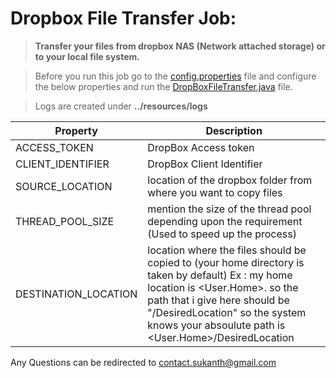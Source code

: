 # Dropbox File Transfer Job:
> **Transfer your files from dropbox NAS (Network attached storage) or  to your local file system.**

>Before you run this job go to the [config.properties](https://github.com/sukanth/Dropbox/blob/master/dropbox/src/main/resources/config.properties) file and configure the below properties and run the [DropBoxFileTransfer.java](https://github.com/sukanth/Dropbox/blob/master/dropbox/src/main/java/com/sukanth/dropbox/DropBoxFileTransfer.java) file.

> Logs are created under **../resources/logs**

Property              | Description
-------------         | -------------
ACCESS_TOKEN          | DropBox Access token
CLIENT_IDENTIFIER     | DropBox Client Identifier
SOURCE_LOCATION       | location of the dropbox folder from where you want to copy files
THREAD_POOL_SIZE      | mention the size of the thread pool depending upon the requirement (Used to speed up the process)
DESTINATION_LOCATION  | location where the files should be copied to (your home directory is taken by default) Ex : my home location is <User.Home>. so the path that i give here should be  "/DesiredLocation" so the system knows your absoulute path is <User.Home>/DesiredLocation


Any Questions can be redirected to [contact.sukanth@gmail.com](contact.sukanth@gmail.com)  
